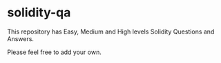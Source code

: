 # solidity-qa

This repository has Easy, Medium and High levels Solidity Questions and Answers.

Please feel free to add your own.
